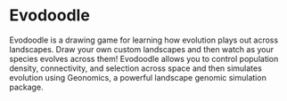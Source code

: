 # Evodoodle

Evodoodle is a drawing game for learning how evolution plays out across landscapes. Draw your own custom landscapes and then watch as your species evolves across them! Evodoodle allows you to control population density, connectivity, and selection across space and then simulates evolution using Geonomics, a powerful landscape genomic simulation package.

